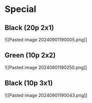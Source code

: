 
# Special

## Black (20p 2x1)
![[Pasted image 20240901190005.png]]

## Green (10p 2x2)
![[Pasted image 20240901190250.png]]

## Black (10p 3x1)
![[Pasted image 20240901190043.png]]